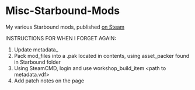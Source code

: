 # Misc-Starbound-Mods
My various Starbound mods, published [on Steam](https://steamcommunity.com/profiles/76561198163788245/myworkshopfiles/?appid=211820&p=1&numperpage=30)

INSTRUCTIONS FOR WHEN I FORGET AGAIN:
1. Update metadata_
2. Pack mod_files into a .pak located in contents, using asset_packer found in Starbound folder
3. Using SteamCMD, login and use workshop_build_item \<path to metadata.vdf\>
4. Add patch notes on the page